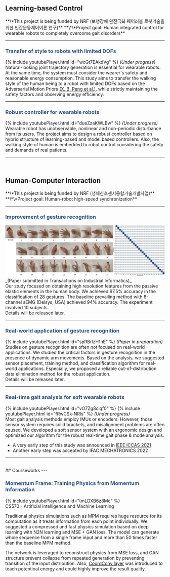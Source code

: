 <head>
<style>
mark { 
  background-color: white;
  color: rgb(51, 87, 128);
}
</style>
</head>


<h2>Learning-based Control</h2>
**\*This project is being funded by NRF (보행장애 완전극복 웨어러블 로봇기술을 위한 인간운동제어이론 연구)**
**\*\*Project goal: Human integrated control for wearable robots to completely overcome gait disorders**

---

### <mark>Transfer of style to robots with limited DOFs</mark>
{% include youtubePlayer.html id="wcGt7EAkdVg" %}
_(Under progress)_
<br>
Natural-looking joint trajectory generation is essential for wearable robots. At the same time, the system must consider the wearer's safety and reasonable energy consumption. This study aims to transfer the walking style of the human being to a robot with limited DOFs based on the Adversarial Motion Priors [(X. B. Peng et al.)](https://arxiv.org/abs/2104.02180), while strictly maintaining the safety factors and observing energy efficiency.

---
### <mark>Robust controller for wearable robots</mark>
{% include youtubePlayer.html id="dueZzaKWLBw" %}
_(Under progress)_
<br>
Wearable robot has unobservable, nonlinear and non-periodic disturbance from its users. The project aims to design a robust controller based on hybrid structure of learning-based and model based controllers. Also, the walking style of human is embedded to robot control considering the safety and demands of real patients.

---

<br>
<h2> Human-Computer Interaction </h2>
**\*This project is being funded by NRF (생체신호센서융합기술개발사업)**
**\*\*Project goal: Human-robot high-speed synchronization**

---
### <mark>Improvement of gesture recognition</mark>
<img src="images/gesture_static/GesturesAccuracy.png?raw=true"/>
_(Paper submitted in Transactions on Industrial Informatics)_
<br>
Our study focused on obtaining high resolution features from the passive elastic elements in the human body. We achieved 97.5% accuracy in the classification of 28 gestures. The baseline prevailing method with 8-channel sEMG (Delsys, USA) achieved 94% accuracy. The experiment involved 10 subjects.
<br>
Details will be released later.

---
### <mark>Real-world application of gesture recognition</mark>
{% include youtubePlayer.html id="spRBrlzH1nE" %}
_(Paper in preparation)_
<br>
Studies on gesture recognition are often not focused on real-world applications. We studied the critical factors in gesture recognition in the presence of dynamic arm movements. Based on the analysis, we suggested sensor placement, training method, and classification algorithm for real-world applications. Especially, we proposed a reliable out-of-distribution data elimination method for the robust application.
<br>
Details will be released later.

---
### <mark>Real-time gait analysis for soft wearable robots</mark>
{% include youtubePlayer.html id="vO7Zg8ciqf0" %}
{% include youtubePlayer.html id="fRwCSk-NRls" %}
_(Under progress)_
<br>
Most gait analysis methods employ IMUs or encoders. However, those sensor system requires solid brackets, and misalignment problems are often caused. We developed a soft sensor system with an ergonomic design and optimized our algorithm for the robust real-time gait phase & mode analysis.
<br>
- A very early step of this study was announced in [IEEE ICCAS 2021](https://ieeexplore.ieee.org/document/9649762)
- Another early step was accepted by IFAC MECHATRONICS 2022

---

<br>
## Courseworks
---

### <mark>Momentum Frame: Training Physics from Momentum Information</mark>
{% include youtubePlayer.html id="tmLDXB6z8Mc" %}
<br>
CS570 - Artificial Intelligence and Machine Learning

Traditional physics simulations such as MPM requires huge resource for its computation as it treats information from each point individually. We suggested a compressed and fast physics simulation based on deep learning with N2N learning and MSE + GAN loss. The model can generate whole sequence from a single frame input and more than 50 times faster than the baseline MPM method.

The network is leveraged to reconstruct physics from MSE loss, and GAN structure prevent collapse from repeated generation by preventing transition of the input distribution. Also, [CoordConv layer](https://arxiv.org/abs/1807.03247) was introduced to teach potentioal energy and could highly improve the result quality.
<br>
<!-- <p style="font-size:11px">Page template forked from <a href="https://github.com/evanca/quick-portfolio">evanca</a></p> -->
<!-- Remove above link if you don't want to attibute -->
